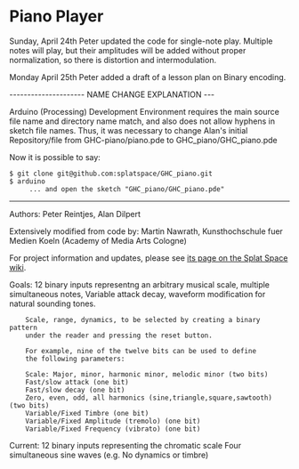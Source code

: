 # Piano Player

Sunday, April 24th Peter updated the code for single-note play.
Multiple notes will play, but their amplitudes will be added without
proper normalization, so there is distortion and intermodulation.

Monday April 25th Peter added a draft of a lesson plan on Binary encoding.


---------------------  NAME CHANGE EXPLANATION  ---

Arduino (Processing) Development Environment requires the main
source file name and directory name match, and also does not
allow hyphens in sketch file names.  Thus, it was necessary to
change Alan's initial Repository/file from  GHC-piano/piano.pde 
to GHC_piano/GHC_piano.pde

Now it is possible to say:

	$ git clone git@github.com:splatspace/GHC_piano.git
	$ arduino
	     ... and open the sketch "GHC_piano/GHC_piano.pde"

-----------------------------------------------

Authors: Peter Reintjes, Alan Dilpert

Extensively modified from code by:
 Martin Nawrath, Kunsthochschule fuer Medien Koeln (Academy of Media Arts Cologne)

For project information and updates,
please see [its page on the Splat Space wiki](http://wiki.splatspace.org/index.php/Piano).

Goals:
	12 binary inputs representng an arbitrary musical scale,
	multiple simultaneous notes,
	Variable attack decay, waveform modification for natural sounding tones.

        Scale, range, dynamics, to be selected by creating a binary pattern
        under the reader and pressing the reset button.

        For example, nine of the twelve bits can be used to define
        the following parameters:

        Scale: Major, minor, harmonic minor, melodic minor (two bits)
        Fast/slow attack (one bit)
        Fast/slow decay (one bit)
        Zero, even, odd, all harmonics (sine,triangle,square,sawtooth) (two bits)
        Variable/Fixed Timbre (one bit)
        Variable/Fixed Amplitude (tremolo) (one bit)
        Variable/Fixed Frequency (vibrato) (one bit)


Current: 
	12 binary inputs representing the chromatic scale
        Four simultaneous sine waves (e.g. No dynamics or timbre)

